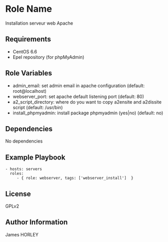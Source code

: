 Role Name
=========

Installation serveur web Apache

Requirements
------------

- CentOS 6.6
- Epel repository (for phpMyAdmin)

Role Variables
--------------

- admin_email: set admin email in apache configuration (default: root@localhost)
- webserver_port: set apache default listening port (default: 80)
- a2_script_directory: where do you want to copy a2ensite and a2dissite script (default: /usr/bin)
- install_phpmyadmin: install package phpmyadmin (yes|no) (default: no)

Dependencies
------------

No dependencies

Example Playbook
----------------

    - hosts: servers
      roles:
         - { role: webserver, tags: ['webserver_install']  }

License
-------

GPLv2

Author Information
------------------

James HORLEY

